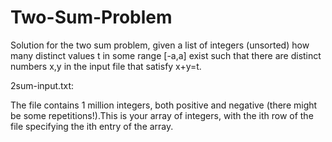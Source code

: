 Two-Sum-Problem
===============

Solution for the two sum problem, given a list of integers (unsorted) how many distinct values t in some range [-a,a] exist such that there are distinct numbers x,y in the input file that satisfy x+y=t.

2sum-input.txt:

The file contains 1 million integers, both positive and negative (there might be some repetitions!).This is your array of integers, with the ith row of the file specifying the ith entry of the array.
